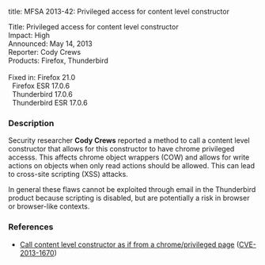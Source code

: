 title: MFSA 2013-42: Privileged access for content level constructor

<p>
<span class="label">Title:</span>      Privileged access for content level
constructor<br/>
<span class="label">Impact:</span>     High<br/>
<span class="label">Announced:</span>  May 14, 2013<br/>
<span class="label">Reporter:</span>   Cody Crews<br/>
<span class="label">Products:</span>   Firefox, Thunderbird<br/>
<br/>
<span class="label">Fixed in:</span>   Firefox 21.0<br/>
<span class="label">&#160;</span>      Firefox ESR 17.0.6<br/>
<span class="label">&#160;</span>      Thunderbird 17.0.6<br/>
<span class="label">&#160;</span>      Thunderbird ESR 17.0.6<br/>
</p>


<h3>Description</h3>

<p>Security researcher <strong>Cody Crews</strong> reported a method to call a
content level constructor that allows for this constructor to have chrome
privileged accesss. This affects chrome object wrappers (COW) and allows for
write actions on objects when only read actions should be allowed. This can lead
to cross-site scripting (XSS) attacks. 
</p>

<p class="note">In general these flaws cannot be exploited through email in the
Thunderbird product because scripting is disabled, but are
potentially a risk in browser or browser-like contexts.</p>


<h3>References</h3>

<ul>
  <li><a href="https://bugzilla.mozilla.org/show_bug.cgi?id=853709">
       Call content level constructor as if from a chrome/privileged page</a>
(<a href="http://cve.mitre.org/cgi-bin/cvename.cgi?name=CVE-2013-1670" class="ex-ref">CVE-2013-1670</a>)</li>
</ul>



